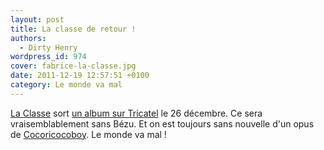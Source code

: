 ```yaml
---
layout: post
title: La classe de retour !
authors:
  - Dirty Henry
wordpress_id: 974
cover: fabrice-la-classe.jpg
date: 2011-12-19 12:57:51 +0100
category: Le monde va mal
---
```


[La Classe][1] sort [un album sur Tricatel][2] le 26 décembre. Ce sera
vraisemblablement sans Bézu. Et on est toujours sans nouvelle d'un opus de
[Cocoricocoboy][3]. Le monde va mal !

[1]: https://fr.wikipedia.org/wiki/La_Classe_(émission_de_télévision)
[2]: http://tricatel.com/site/tricatel/artist/la-classe/
[3]: https://fr.wikipedia.org/wiki/Cocoricocoboy
